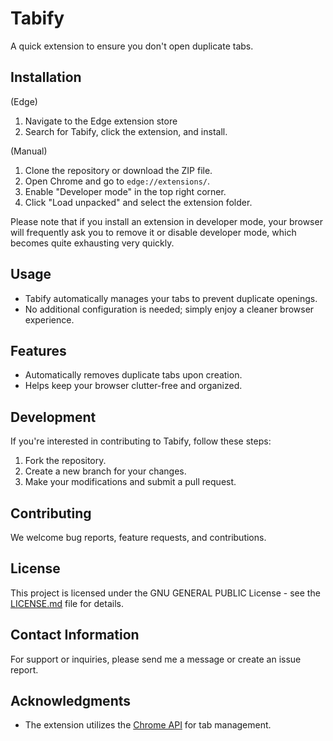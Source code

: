 # Tabify

A quick extension to ensure you don't open duplicate tabs.

## Installation

(Edge)

1. Navigate to the Edge extension store
2. Search for Tabify, click the extension, and install.

(Manual)

1. Clone the repository or download the ZIP file.
2. Open Chrome and go to `edge://extensions/`.
3. Enable "Developer mode" in the top right corner.
4. Click "Load unpacked" and select the extension folder.

Please note that if you install an extension in developer mode, your browser will frequently ask you to remove it or disable developer mode, which becomes quite exhausting very quickly.

## Usage

-   Tabify automatically manages your tabs to prevent duplicate openings.
-   No additional configuration is needed; simply enjoy a cleaner browser experience.

## Features

-   Automatically removes duplicate tabs upon creation.
-   Helps keep your browser clutter-free and organized.

## Development

If you're interested in contributing to Tabify, follow these steps:

1. Fork the repository.
2. Create a new branch for your changes.
3. Make your modifications and submit a pull request.

## Contributing

We welcome bug reports, feature requests, and contributions.

## License

This project is licensed under the GNU GENERAL PUBLIC License - see the [LICENSE.md](LICENSE) file for details.

## Contact Information

For support or inquiries, please send me a message or create an issue report.

## Acknowledgments

-   The extension utilizes the [Chrome API](https://developer.chrome.com/docs/extensions/reference/) for tab management.
